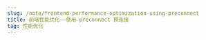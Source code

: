 ```yaml
---
slug: /note/frontend-performance-optimization-using-preconnect
title: 前端性能优化——使用 preconnect 预连接
tag: 性能优化
---
```



